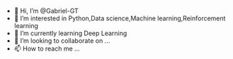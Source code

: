 - 👋 Hi, I’m @Gabriel-GT
- 👀 I’m interested in Python,Data science,Machine learning,Reinforcement learning
- 🌱 I’m currently learning Deep Learning
- 💞️ I’m looking to collaborate on ...
- 📫 How to reach me ...

<!---
Gabriel-GT/Gabriel-GT is a ✨ special ✨ repository because its `README.md` (this file) appears on your GitHub profile.
You can click the Preview link to take a look at your changes.
--->
